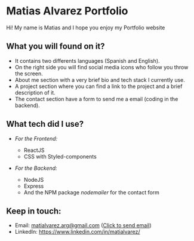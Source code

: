 # Matias Alvarez Portfolio 

Hi! My name is Matias and I hope you enjoy my Portfolio website

## What you will found on it?

* It contains two differents languages (Spanish and English).
* On the right side you will find social media icons who follow you throw the screen.
* About me section with a very brief bio and tech stack I currently use.
* A project section where you can find a link to the project and a brief description of it.
* The contact section have a form to send me a email (coding in the backend).

## What tech did I use?

- *For the Frontend:*
  - ReactJS 
  - CSS with Styled-components

- *For the Backend:*
  - NodeJS
  - Express
  - And the NPM package *nodemailer* for the contact form

## Keep in touch:

* Email: matialvarez.arg@gmail.com ([Click to send email](mailto:matialvarez.arg@gmail.com))
* LinkedIn: https://www.linkedin.com/in/matialvarez/

